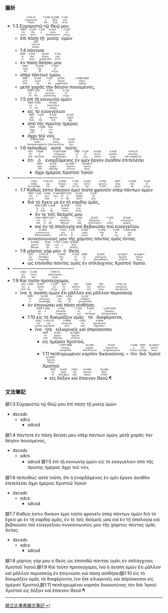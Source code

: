 ### 圖析

- <rt>1:3</rt> <RUBY><ruby><ruby>Εὐχαριστῶ<rt>I thank</rt></ruby><rt>εὐχαριστέω</rt></ruby><rt>V-PAI-1S</rt></RUBY> <RUBY><ruby><ruby>τῷ<rt>the</rt></ruby><rt>ὁ</rt></ruby><rt>T-DSM</rt></RUBY> <RUBY><ruby><ruby>Θεῷ<rt>God</rt></ruby><rt>θεός</rt></ruby><rt>N-DSM</rt></RUBY> <RUBY><ruby><ruby>μου<rt>of me</rt></ruby><rt>ἐγώ</rt></ruby><rt>P-1GS</rt></RUBY> 
	- <RUBY><ruby><ruby>ἐπὶ<rt>upon</rt></ruby><rt>ἐπί</rt></ruby><rt>PREP</rt></RUBY> <RUBY><ruby><ruby>πάσῃ<rt>every</rt></ruby><rt>πᾶς</rt></ruby><rt>A-DSF</rt></RUBY> <RUBY><ruby><ruby>τῇ<rt>‑</rt></ruby><rt>ὁ</rt></ruby><rt>T-DSF</rt></RUBY> <RUBY><ruby><ruby>μνείᾳ<rt>remembrance</rt></ruby><rt>μνεία</rt></ruby><rt>N-DSF</rt></RUBY> <RUBY><ruby><ruby>ὑμῶν<rt>of you‚</rt></ruby><rt>σύ</rt></ruby><rt>P-2GP</rt></RUBY> 
	- <rt>1:4</rt> <RUBY><ruby><ruby>πάντοτε<rt>always</rt></ruby><rt>πάντοτε</rt></ruby><rt>ADV</rt></RUBY> 
	- <RUBY><ruby><ruby>ἐν<rt>in</rt></ruby><rt>ἐν</rt></ruby><rt>PREP</rt></RUBY> <RUBY><ruby><ruby>πάσῃ<rt>every</rt></ruby><rt>πᾶς</rt></ruby><rt>A-DSF</rt></RUBY> <RUBY><ruby><ruby>δεήσει<rt>supplication</rt></ruby><rt>δέησις</rt></ruby><rt>N-DSF</rt></RUBY> <RUBY><ruby><ruby>μου<rt>of me</rt></ruby><rt>ἐγώ</rt></ruby><rt>P-1GS</rt></RUBY> 
	- <RUBY><ruby><ruby>ὑπὲρ<rt>for</rt></ruby><rt>ὑπέρ</rt></ruby><rt>PREP</rt></RUBY> <RUBY><ruby><ruby>πάντων<rt>all</rt></ruby><rt>πᾶς</rt></ruby><rt>A-GPM</rt></RUBY> <RUBY><ruby><ruby>ὑμῶν‚<rt>of you‚</rt></ruby><rt>σύ</rt></ruby><rt>P-2GP</rt></RUBY> 
	- <RUBY><ruby><ruby>μετὰ<rt>with</rt></ruby><rt>μετά</rt></ruby><rt>PREP</rt></RUBY> <RUBY><ruby><ruby>χαρᾶς<rt>joy</rt></ruby><rt>χαρά</rt></ruby><rt>N-GSF</rt></RUBY> <RUBY><ruby><ruby>τὴν<rt>the</rt></ruby><rt>ὁ</rt></ruby><rt>T-ASF</rt></RUBY> <RUBY><ruby><ruby>δέησιν<rt>supplication</rt></ruby><rt>δέησις</rt></ruby><rt>N-ASF</rt></RUBY> <RUBY><ruby><ruby>ποιούμενος‚<rt>making</rt></ruby><rt>ποιέω</rt></ruby><rt>V-PMP-NSM</rt></RUBY> 
	- <rt>1:5</rt> <RUBY><ruby><ruby>ἐπὶ<rt>for</rt></ruby><rt>ἐπί</rt></ruby><rt>PREP</rt></RUBY> <RUBY><ruby><ruby>τῇ<rt>the</rt></ruby><rt>ὁ</rt></ruby><rt>T-DSF</rt></RUBY> <RUBY><ruby><ruby>κοινωνίᾳ<rt>partnership</rt></ruby><rt>κοινωνία</rt></ruby><rt>N-DSF</rt></RUBY> <RUBY><ruby><ruby>ὑμῶν<rt>of you</rt></ruby><rt>σύ</rt></ruby><rt>P-2GP</rt></RUBY> 
		- <RUBY><ruby><ruby>εἰς<rt>in</rt></ruby><rt>εἰς</rt></ruby><rt>PREP</rt></RUBY> <RUBY><ruby><ruby>τὸ<rt>the</rt></ruby><rt>ὁ</rt></ruby><rt>T-ASN</rt></RUBY> <RUBY><ruby><ruby>εὐαγγέλιον<rt>gospel</rt></ruby><rt>εὐαγγέλιον</rt></ruby><rt>N-ASN</rt></RUBY> 
		- <RUBY><ruby><ruby>ἀπὸ<rt>from</rt></ruby><rt>ἀπό</rt></ruby><rt>PREP</rt></RUBY> <RUBY><ruby><ruby>τῆς<rt>the</rt></ruby><rt>ὁ</rt></ruby><rt>T-GSF</rt></RUBY> <RUBY><ruby><ruby>πρώτης<rt>first</rt></ruby><rt>πρῶτος</rt></ruby><rt>A-GSF</rt></RUBY> <RUBY><ruby><ruby>ἡμέρας<rt>day</rt></ruby><rt>ἡμέρα</rt></ruby><rt>N-GSF</rt></RUBY> 
		- <RUBY><ruby><ruby>ἄχρι<rt>until</rt></ruby><rt>ἄχρι</rt></ruby><rt>PREP</rt></RUBY> <RUBY><ruby><ruby>τοῦ<rt>‑</rt></ruby><rt>ὁ</rt></ruby><rt>T-GSM</rt></RUBY> <RUBY><ruby><ruby>νῦν‚<rt>now‚</rt></ruby><rt>νῦν</rt></ruby><rt>ADV</rt></RUBY> 
	- <rt>1:6</rt> <RUBY><ruby><ruby>πεποιθὼς<rt>being persuaded of</rt></ruby><rt>πείθω</rt></ruby><rt>V-2RAP-NSM</rt></RUBY> <RUBY><ruby><ruby>αὐτὸ<rt>[the] very thing</rt></ruby><rt>αὐτός</rt></ruby><rt>P-ASN</rt></RUBY> <RUBY><ruby><ruby>τοῦτο‚<rt>this‚</rt></ruby><rt>οὗτος</rt></ruby><rt>D-ASN</rt></RUBY> 
		- <RUBY><ruby><ruby>ὅτι<rt>that</rt></ruby><rt>ὅτι</rt></ruby><rt>ADV</rt></RUBY> <RUBY><ruby><ruby>ὁ<rt>the [One]</rt></ruby><rt>ὁ</rt></ruby><rt>T-NSM</rt></RUBY> <RUBY><ruby><ruby>ἐναρξάμενος<rt>having begun</rt></ruby><rt>ἐνάρχομαι</rt></ruby><rt>V-ADP-NSM</rt></RUBY> <RUBY><ruby><ruby>ἐν<rt>in</rt></ruby><rt>ἐν</rt></ruby><rt>PREP</rt></RUBY> <RUBY><ruby><ruby>ὑμῖν<rt>you</rt></ruby><rt>σύ</rt></ruby><rt>P-2DP</rt></RUBY> <RUBY><ruby><ruby>ἔργον<rt>a work</rt></ruby><rt>ἔργον</rt></ruby><rt>N-ASN</rt></RUBY> <RUBY><ruby><ruby>ἀγαθὸν<rt>good</rt></ruby><rt>ἀγαθός</rt></ruby><rt>A-ASN</rt></RUBY> <RUBY><ruby><ruby>ἐπιτελέσει<rt>will complete [it]</rt></ruby><rt>ἐπιτελέω</rt></ruby><rt>V-FAI-3S</rt></RUBY> 
			- <RUBY><ruby><ruby>ἄχρι<rt>until</rt></ruby><rt>ἄχρι</rt></ruby><rt>PREP</rt></RUBY> <RUBY><ruby><ruby>ἡμέρας<rt>[the] day</rt></ruby><rt>ἡμέρα</rt></ruby><rt>N-GSF</rt></RUBY> <RUBY><ruby><ruby>Χριστοῦ<rt>of Christ</rt></ruby><rt>Χριστός</rt></ruby><rt>N-GSM-T</rt></RUBY> <RUBY><ruby><ruby>Ἰησοῦ·<rt>Jesus.</rt></ruby><rt>Ἰησοῦς</rt></ruby><rt>N-GSM-P</rt></RUBY> 
- —––—––—––—––—––—––—––
	- <rt>1:7</rt> <RUBY><ruby><ruby>Καθώς<rt>Accordingly‚</rt></ruby><rt>καθώς</rt></ruby><rt>CONJ</rt></RUBY> <RUBY><ruby><ruby>ἐστιν<rt>it is</rt></ruby><rt>εἰμί</rt></ruby><rt>V-PAI-3S</rt></RUBY> <RUBY><ruby><ruby>δίκαιον<rt>right</rt></ruby><rt>δίκαιος</rt></ruby><rt>A-NSN</rt></RUBY> <RUBY><ruby><ruby>ἐμοὶ<rt>for me</rt></ruby><rt>ἐγώ</rt></ruby><rt>P-1DS</rt></RUBY> <RUBY><ruby><ruby>τοῦτο<rt>this</rt></ruby><rt>οὗτος</rt></ruby><rt>D-ASN</rt></RUBY> <RUBY><ruby><ruby>φρονεῖν<rt>to feel</rt></ruby><rt>φρονέω</rt></ruby><rt>V-PAN</rt></RUBY> <RUBY><ruby><ruby>ὑπὲρ<rt>about</rt></ruby><rt>ὑπέρ</rt></ruby><rt>PREP</rt></RUBY> <RUBY><ruby><ruby>πάντων<rt>all</rt></ruby><rt>πᾶς</rt></ruby><rt>A-GPM</rt></RUBY> <RUBY><ruby><ruby>ὑμῶν<rt>of you‚</rt></ruby><rt>σύ</rt></ruby><rt>P-2GP</rt></RUBY> 
		- <RUBY><ruby><ruby>διὰ<rt>since</rt></ruby><rt>διά</rt></ruby><rt>PREP</rt></RUBY> <RUBY><ruby><ruby>τὸ<rt>‑</rt></ruby><rt>ὁ</rt></ruby><rt>T-ASN</rt></RUBY> <RUBY><ruby><ruby>ἔχειν<rt>have</rt></ruby><rt>ἔχω</rt></ruby><rt>V-PAN</rt></RUBY> <RUBY><ruby><ruby>με<rt>I</rt></ruby><rt>ἐγώ</rt></ruby><rt>P-1AS</rt></RUBY> <RUBY><ruby><ruby>ἐν<rt>in</rt></ruby><rt>ἐν</rt></ruby><rt>PREP</rt></RUBY> <RUBY><ruby><ruby>τῇ<rt>the</rt></ruby><rt>ὁ</rt></ruby><rt>T-DSF</rt></RUBY> <RUBY><ruby><ruby>καρδίᾳ<rt>heart</rt></ruby><rt>καρδία</rt></ruby><rt>N-DSF</rt></RUBY> <RUBY><ruby><ruby>ὑμᾶς‚<rt>you;</rt></ruby><rt>σύ</rt></ruby><rt>P-2AP</rt></RUBY> 
			- <RUBY><ruby><ruby>ἔν<rt>in</rt></ruby><rt>ἐν</rt></ruby><rt>PREP</rt></RUBY> <RUBY><ruby><ruby>τε<rt>both</rt></ruby><rt>τε</rt></ruby><rt>CONJ</rt></RUBY> <RUBY><ruby><ruby>τοῖς<rt>the</rt></ruby><rt>ὁ</rt></ruby><rt>T-DPM</rt></RUBY> <RUBY><ruby><ruby>δεσμοῖς<rt>chains</rt></ruby><rt>δεσμός</rt></ruby><rt>N-DPM</rt></RUBY> <RUBY><ruby><ruby>μου<rt>of me‚</rt></ruby><rt>ἐγώ</rt></ruby><rt>P-1GS</rt></RUBY> 
			- <RUBY><ruby><ruby>καὶ<rt>and</rt></ruby><rt>καί</rt></ruby><rt>CONJ</rt></RUBY> <RUBY><ruby><ruby>ἐν<rt>in</rt></ruby><rt>ἐν</rt></ruby><rt>PREP</rt></RUBY> <RUBY><ruby><ruby>τῇ<rt>the</rt></ruby><rt>ὁ</rt></ruby><rt>T-DSF</rt></RUBY> <RUBY><ruby><ruby>ἀπολογίᾳ<rt>defense</rt></ruby><rt>ἀπολογία</rt></ruby><rt>N-DSF</rt></RUBY> <RUBY><ruby><ruby>καὶ<rt>and</rt></ruby><rt>καί</rt></ruby><rt>CONJ</rt></RUBY> <RUBY><ruby><ruby>βεβαιώσει<rt>confirmation</rt></ruby><rt>βεβαίωσις</rt></ruby><rt>N-DSF</rt></RUBY> <RUBY><ruby><ruby>τοῦ<rt>of the</rt></ruby><rt>ὁ</rt></ruby><rt>T-GSN</rt></RUBY> <RUBY><ruby><ruby>εὐαγγελίου<rt>gospel‚</rt></ruby><rt>εὐαγγέλιον</rt></ruby><rt>N-GSN</rt></RUBY> 
		- <RUBY><ruby><ruby>συνκοινωνούς<rt>fellow partakers</rt></ruby><rt>συγκοινωνός</rt></ruby><rt>N-APM</rt></RUBY> <RUBY><ruby><ruby>μου<rt>with me</rt></ruby><rt>ἐγώ</rt></ruby><rt>P-1GS</rt></RUBY> <RUBY><ruby><ruby>τῆς<rt>of</rt></ruby><rt>ὁ</rt></ruby><rt>T-GSF</rt></RUBY> <RUBY><ruby><ruby>χάριτος<rt>grace</rt></ruby><rt>χάρις</rt></ruby><rt>N-GSF</rt></RUBY> <RUBY><ruby><ruby>πάντας<rt>all</rt></ruby><rt>πᾶς</rt></ruby><rt>A-APM</rt></RUBY> <RUBY><ruby><ruby>ὑμᾶς<rt>you</rt></ruby><rt>σύ</rt></ruby><rt>P-2AP</rt></RUBY> <RUBY><ruby><ruby>ὄντας.<rt>are.</rt></ruby><rt>εἰμί</rt></ruby><rt>V-PAP-APM</rt></RUBY> 
	- <rt>1:8</rt> <RUBY><ruby><ruby>μάρτυς<rt>Witness</rt></ruby><rt>μάρτυς</rt></ruby><rt>N-NSM</rt></RUBY> <RUBY><ruby><ruby>γάρ<rt>for</rt></ruby><rt>γάρ</rt></ruby><rt>CONJ</rt></RUBY> <RUBY><ruby><ruby>μου<rt>my</rt></ruby><rt>ἐγώ</rt></ruby><rt>P-1GS</rt></RUBY> <RUBY><ruby><ruby>ὁ<rt>‑</rt></ruby><rt>ὁ</rt></ruby><rt>T-NSM</rt></RUBY> <RUBY><ruby><ruby>Θεός<rt>God [is]‚</rt></ruby><rt>θεός</rt></ruby><rt>N-NSM</rt></RUBY> 
		- <RUBY><ruby><ruby>ὡς<rt>how</rt></ruby><rt>ὡς</rt></ruby><rt>ADV</rt></RUBY> <RUBY><ruby><ruby>ἐπιποθῶ<rt>I long after</rt></ruby><rt>ἐπιποθέω</rt></ruby><rt>V-PAI-1S</rt></RUBY> <RUBY><ruby><ruby>πάντας<rt>all</rt></ruby><rt>πᾶς</rt></ruby><rt>A-APM</rt></RUBY> <RUBY><ruby><ruby>ὑμᾶς<rt>you</rt></ruby><rt>σύ</rt></ruby><rt>P-2AP</rt></RUBY> <RUBY><ruby><ruby>ἐν<rt>in</rt></ruby><rt>ἐν</rt></ruby><rt>PREP</rt></RUBY> <RUBY><ruby><ruby>σπλάγχνοις<rt>[the] affection</rt></ruby><rt>σπλάγχνον</rt></ruby><rt>N-DPN</rt></RUBY> <RUBY><ruby><ruby>Χριστοῦ<rt>of Christ</rt></ruby><rt>Χριστός</rt></ruby><rt>N-GSM-T</rt></RUBY> <RUBY><ruby><ruby>Ἰησοῦ.<rt>Jesus.</rt></ruby><rt>Ἰησοῦς</rt></ruby><rt>N-GSM-P</rt></RUBY> 
- —––—––—––—––—––—––—––
- <rt>1:9</rt> <RUBY><ruby><ruby>Καὶ<rt>And</rt></ruby><rt>καί</rt></ruby><rt>CONJ</rt></RUBY> <RUBY><ruby><ruby>τοῦτο<rt>this</rt></ruby><rt>οὗτος</rt></ruby><rt>D-ASN</rt></RUBY> <RUBY><ruby><ruby>προσεύχομαι‚<rt>I pray‚</rt></ruby><rt>προσεύχομαι</rt></ruby><rt>V-PNI-1S</rt></RUBY> 
	- <RUBY><ruby><ruby>ἵνα<rt>that</rt></ruby><rt>ἵνα</rt></ruby><rt>ADV</rt></RUBY> <RUBY><ruby><ruby>ἡ<rt>the</rt></ruby><rt>ὁ</rt></ruby><rt>T-NSF</rt></RUBY> <RUBY><ruby><ruby>ἀγάπη<rt>love</rt></ruby><rt>ἀγάπη</rt></ruby><rt>N-NSF</rt></RUBY> <RUBY><ruby><ruby>ὑμῶν<rt>of you‚</rt></ruby><rt>σύ</rt></ruby><rt>P-2GP</rt></RUBY> <RUBY><ruby><ruby>ἔτι<rt>yet</rt></ruby><rt>ἔτι</rt></ruby><rt>ADV</rt></RUBY> <RUBY><ruby><ruby>μᾶλλον<rt>more</rt></ruby><rt>μᾶλλον</rt></ruby><rt>ADV</rt></RUBY> <RUBY><ruby><ruby>καὶ<rt>and</rt></ruby><rt>καί</rt></ruby><rt>CONJ</rt></RUBY> <RUBY><ruby><ruby>μᾶλλον<rt>more</rt></ruby><rt>μᾶλλον</rt></ruby><rt>ADV</rt></RUBY> <RUBY><ruby><ruby>περισσεύῃ<rt>may abound</rt></ruby><rt>περισσεύω</rt></ruby><rt>V-PAS-3S</rt></RUBY> 
		- <RUBY><ruby><ruby>ἐν<rt>in</rt></ruby><rt>ἐν</rt></ruby><rt>PREP</rt></RUBY> <RUBY><ruby><ruby>ἐπιγνώσει<rt>knowledge</rt></ruby><rt>ἐπίγνωσις</rt></ruby><rt>N-DSF</rt></RUBY> <RUBY><ruby><ruby>καὶ<rt>and</rt></ruby><rt>καί</rt></ruby><rt>CONJ</rt></RUBY> <RUBY><ruby><ruby>πάσῃ<rt>all</rt></ruby><rt>πᾶς</rt></ruby><rt>A-DSF</rt></RUBY> <RUBY><ruby><ruby>αἰσθήσει<rt>discernment‚</rt></ruby><rt>αἴσθησις</rt></ruby><rt>N-DSF</rt></RUBY> 
		- <rt>1:10</rt> <RUBY><ruby><ruby>εἰς<rt>for</rt></ruby><rt>εἰς</rt></ruby><rt>PREP</rt></RUBY> <RUBY><ruby><ruby>τὸ<rt>‑</rt></ruby><rt>ὁ</rt></ruby><rt>T-ASN</rt></RUBY> <RUBY><ruby><ruby>δοκιμάζειν<rt>to approve</rt></ruby><rt>δοκιμάζω</rt></ruby><rt>V-PAN</rt></RUBY> <RUBY><ruby><ruby>ὑμᾶς<rt>you</rt></ruby><rt>σύ</rt></ruby><rt>P-2AP</rt></RUBY> <RUBY><ruby><ruby>τὰ<rt>the things</rt></ruby><rt>ὁ</rt></ruby><rt>T-APN</rt></RUBY> <RUBY><ruby><ruby>διαφέροντα‚<rt>being excellent‚</rt></ruby><rt>διαφέρω</rt></ruby><rt>V-PAP-APN</rt></RUBY> 
			- <RUBY><ruby><ruby>ἵνα<rt>so that</rt></ruby><rt>ἵνα</rt></ruby><rt>CONJ</rt></RUBY> <RUBY><ruby><ruby>ἦτε<rt>you may be</rt></ruby><rt>εἰμί</rt></ruby><rt>V-PAS-2P</rt></RUBY> <RUBY><ruby><ruby>εἰλικρινεῖς<rt>pure</rt></ruby><rt>εἰλικρινής</rt></ruby><rt>A-NPM</rt></RUBY> <RUBY><ruby><ruby>καὶ<rt>and</rt></ruby><rt>καί</rt></ruby><rt>CONJ</rt></RUBY> <RUBY><ruby><ruby>ἀπρόσκοποι<rt>blameless</rt></ruby><rt>ἀπρόσκοπος</rt></ruby><rt>A-NPM</rt></RUBY> 
				- <RUBY><ruby><ruby>εἰς<rt>unto</rt></ruby><rt>εἰς</rt></ruby><rt>PREP</rt></RUBY> <RUBY><ruby><ruby>ἡμέραν<rt>[the] day</rt></ruby><rt>ἡμέρα</rt></ruby><rt>N-ASF</rt></RUBY> <RUBY><ruby><ruby>Χριστοῦ‚<rt>of Christ‚</rt></ruby><rt>Χριστός</rt></ruby><rt>N-GSM-T</rt></RUBY> 
				- <rt>1:11</rt> <RUBY><ruby><ruby>πεπληρωμένοι<rt>being filled</rt></ruby><rt>πληρόω</rt></ruby><rt>V-RPP-NPM</rt></RUBY> <RUBY><ruby><ruby>καρπὸν<rt>with [the] fruit</rt></ruby><rt>καρπός</rt></ruby><rt>N-ASM</rt></RUBY> <RUBY><ruby><ruby>δικαιοσύνης<rt>of righteousness</rt></ruby><rt>δικαιοσύνη</rt></ruby><rt>N-GSF</rt></RUBY> = <RUBY><ruby><ruby>τὸν<rt>that [is]</rt></ruby><rt>ὁ</rt></ruby><rt>T-ASM</rt></RUBY> <RUBY><ruby><ruby>διὰ<rt>through</rt></ruby><rt>διά</rt></ruby><rt>PREP</rt></RUBY> <RUBY><ruby><ruby>Ἰησοῦ<rt>Jesus</rt></ruby><rt>Ἰησοῦς</rt></ruby><rt>N-GSM-P</rt></RUBY> <RUBY><ruby><ruby>Χριστοῦ<rt>Christ‚</rt></ruby><rt>Χριστός</rt></ruby><rt>N-GSM-T</rt></RUBY> 
					- <RUBY><ruby><ruby>εἰς<rt>to</rt></ruby><rt>εἰς</rt></ruby><rt>PREP</rt></RUBY> <RUBY><ruby><ruby>δόξαν<rt>[the] glory</rt></ruby><rt>δόξα</rt></ruby><rt>N-ASF</rt></RUBY> <RUBY><ruby><ruby>καὶ<rt>and</rt></ruby><rt>καί</rt></ruby><rt>CONJ</rt></RUBY> <RUBY><ruby><ruby>ἔπαινον<rt>praise</rt></ruby><rt>ἔπαινος</rt></ruby><rt>N-ASM</rt></RUBY> <RUBY><ruby><ruby>Θεοῦ.¶<rt>of God.</rt></ruby><rt>θεός</rt></ruby><rt>N-GSM</rt></RUBY> 


### 文法筆記
腓1:3 Εὐχαριστῶ τῷ Θεῷ μου ἐπὶ πάσῃ τῇ μνείᾳ ὑμῶν
- dscsdc
	- sdcs
		- sdcsd

腓1:4 πάντοτε ἐν πάσῃ δεήσει μου ὑπὲρ πάντων ὑμῶν‚ μετὰ χαρᾶς τὴν δέησιν ποιούμενος‚
- dscsdc
	- sdcs
		- sdcsd
腓1:5 ἐπὶ τῇ κοινωνίᾳ ὑμῶν εἰς τὸ εὐαγγέλιον ἀπὸ τῆς πρώτης ἡμέρας ἄχρι τοῦ νῦν‚


腓1:6 πεποιθὼς αὐτὸ τοῦτο‚ ὅτι ὁ ἐναρξάμενος ἐν ὑμῖν ἔργον ἀγαθὸν ἐπιτελέσει ἄχρι ἡμέρας Χριστοῦ Ἰησοῦ·
- dscsdc
	- sdcs
		- sdcsd

腓1:7 Καθώς ἐστιν δίκαιον ἐμοὶ τοῦτο φρονεῖν ὑπὲρ πάντων ὑμῶν διὰ τὸ ἔχειν με ἐν τῇ καρδίᾳ ὑμᾶς‚ ἔν τε τοῖς δεσμοῖς μου καὶ ἐν τῇ ἀπολογίᾳ καὶ βεβαιώσει τοῦ εὐαγγελίου συνκοινωνούς μου τῆς χάριτος πάντας ὑμᾶς ὄντας.
- dscsdc
	- sdcs
		- sdcsd


腓1:8 μάρτυς γάρ μου ὁ Θεός ὡς ἐπιποθῶ πάντας ὑμᾶς ἐν σπλάγχνοις Χριστοῦ Ἰησοῦ.腓1:9 Καὶ τοῦτο προσεύχομαι‚ ἵνα ἡ ἀγάπη ὑμῶν ἔτι μᾶλλον καὶ μᾶλλον περισσεύῃ ἐν ἐπιγνώσει καὶ πάσῃ αἰσθήσει腓1:10 εἰς τὸ δοκιμάζειν ὑμᾶς τὰ διαφέροντα‚ ἵνα ἦτε εἰλικρινεῖς καὶ ἀπρόσκοποι εἰς ἡμέραν Χριστοῦ‚腓1:11 πεπληρωμένοι καρπὸν δικαιοσύνης τὸν διὰ Ἰησοῦ Χριστοῦ εἰς δόξαν καὶ ἔπαινον Θεοῦ.¶


---
[腓立比書希臘文筆記  ↵](腓立比書希臘文筆記.md)